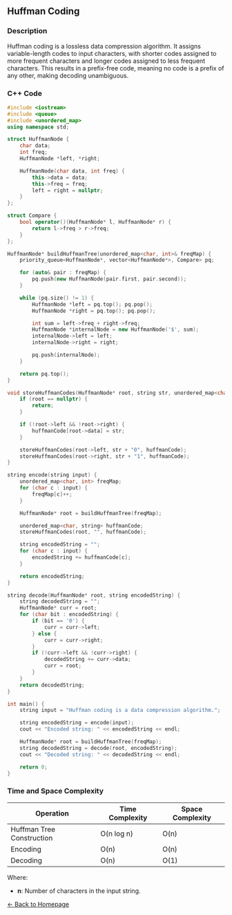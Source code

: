 ## Huffman Coding

### Description
Huffman coding is a lossless data compression algorithm. It assigns variable-length codes to input characters, with shorter codes assigned to more frequent characters and longer codes assigned to less frequent characters. This results in a prefix-free code, meaning no code is a prefix of any other, making decoding unambiguous.

### C++ Code

```cpp
#include <iostream>
#include <queue>
#include <unordered_map>
using namespace std;

struct HuffmanNode {
    char data;
    int freq;
    HuffmanNode *left, *right;

    HuffmanNode(char data, int freq) {
        this->data = data;
        this->freq = freq;
        left = right = nullptr;
    }
};

struct Compare {
    bool operator()(HuffmanNode* l, HuffmanNode* r) {
        return l->freq > r->freq;
    }
};

HuffmanNode* buildHuffmanTree(unordered_map<char, int>& freqMap) {
    priority_queue<HuffmanNode*, vector<HuffmanNode*>, Compare> pq;

    for (auto& pair : freqMap) {
        pq.push(new HuffmanNode(pair.first, pair.second));
    }

    while (pq.size() != 1) {
        HuffmanNode *left = pq.top(); pq.pop();
        HuffmanNode *right = pq.top(); pq.pop();

        int sum = left->freq + right->freq;
        HuffmanNode *internalNode = new HuffmanNode('$', sum);
        internalNode->left = left;
        internalNode->right = right;

        pq.push(internalNode);
    }

    return pq.top();
}

void storeHuffmanCodes(HuffmanNode* root, string str, unordered_map<char, string>& huffmanCode) {
    if (root == nullptr) {
        return;
    }

    if (!root->left && !root->right) {
        huffmanCode[root->data] = str;
    }

    storeHuffmanCodes(root->left, str + "0", huffmanCode);
    storeHuffmanCodes(root->right, str + "1", huffmanCode);
}

string encode(string input) {
    unordered_map<char, int> freqMap;
    for (char c : input) {
        freqMap[c]++;
    }

    HuffmanNode* root = buildHuffmanTree(freqMap);

    unordered_map<char, string> huffmanCode;
    storeHuffmanCodes(root, "", huffmanCode);

    string encodedString = "";
    for (char c : input) {
        encodedString += huffmanCode[c];
    }

    return encodedString;
}

string decode(HuffmanNode* root, string encodedString) {
    string decodedString = "";
    HuffmanNode* curr = root;
    for (char bit : encodedString) {
        if (bit == '0') {
            curr = curr->left;
        } else {
            curr = curr->right;
        }
        if (!curr->left && !curr->right) {
            decodedString += curr->data;
            curr = root;
        }
    }
    return decodedString;
}

int main() {
    string input = "Huffman coding is a data compression algorithm.";

    string encodedString = encode(input);
    cout << "Encoded string: " << encodedString << endl;

    HuffmanNode* root = buildHuffmanTree(freqMap);
    string decodedString = decode(root, encodedString);
    cout << "Decoded string: " << decodedString << endl;

    return 0;
}
```
### Time and Space Complexity

| Operation                    | Time Complexity                | Space Complexity          |
|------------------------------|--------------------------------|---------------------------|
| Huffman Tree Construction    | O(n log n)                     | O(n)                      |
| Encoding                    | O(n)                           | O(n)                      |
| Decoding                    | O(n)                           | O(1)                      |

Where:
- **n**: Number of characters in the input string.

[← Back to Homepage](https://mehwishferoz.github.io/#12-️-data-compression)